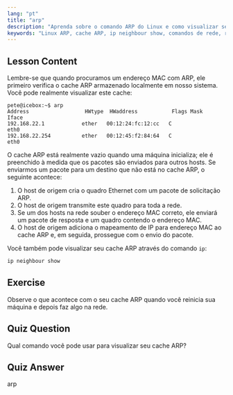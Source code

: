 ```yaml
---
lang: "pt"
title: "arp"
description: "Aprenda sobre o comando ARP do Linux e como visualizar seu cache ARP. Entenda o papel do ARP na comunicação de rede. Um guia para iniciantes em ARP."
keywords: "Linux ARP, cache ARP, ip neighbour show, comandos de rede, rede Linux, Linux para iniciantes, tutorial Linux"
---
```


## Lesson Content

Lembre-se que quando procuramos um endereço MAC com ARP, ele primeiro verifica o cache ARP armazenado localmente em nosso sistema. Você pode realmente visualizar este cache:

```
pete@icebox:~$ arp
Address                  HWtype  HWaddress           Flags Mask            Iface
192.168.22.1            ether   00:12:24:fc:12:cc   C                     eth0
192.168.22.254          ether   00:12:45:f2:84:64   C                     eth0
```

O cache ARP está realmente vazio quando uma máquina inicializa; ele é preenchido à medida que os pacotes são enviados para outros hosts. Se enviarmos um pacote para um destino que não está no cache ARP, o seguinte acontece:

1. O host de origem cria o quadro Ethernet com um pacote de solicitação ARP.
2. O host de origem transmite este quadro para toda a rede.
3. Se um dos hosts na rede souber o endereço MAC correto, ele enviará um pacote de resposta e um quadro contendo o endereço MAC.
4. O host de origem adiciona o mapeamento de IP para endereço MAC ao cache ARP e, em seguida, prossegue com o envio do pacote.

Você também pode visualizar seu cache ARP através do comando `ip`:

```bash
ip neighbour show
```

## Exercise

Observe o que acontece com o seu cache ARP quando você reinicia sua máquina e depois faz algo na rede.

## Quiz Question

Qual comando você pode usar para visualizar seu cache ARP?

## Quiz Answer

arp
